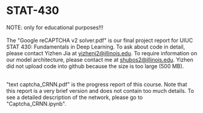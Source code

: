 # STAT-430

NOTE: only for educational purposes!!! <br /> <br />
The "Google reCAPTCHA v2 solver.pdf" is our final project report for UIUC STAT 430: Fundamentals in Deep Learning.
To ask about code in detail, please contact Yizhen Jia at yizhenj2@illinois.edu.
To require information on our model architecture, please contact me at shubos2@illinois.edu.
Yizhen did not upload code into github because the size is too large (500 MB). <br /> <br />

"text captcha_CRNN.pdf" is the progress report of this course. Note that this report is a very brief version and does not contain too much details. To see a detailed description of the network, please go to "Captcha_CRNN.ipynb".


